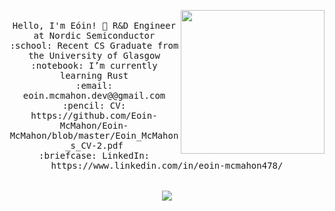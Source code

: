 <p align="center">
  <img align='right' src="https://media.giphy.com/media/M9gbBd9nbDrOTu1Mqx/giphy.gif" width="230">
  <br>
  <samp>
    Hello, I'm Eóin! 👋
    R&D Engineer at Nordic Semiconductor<br>
    :school: Recent CS Graduate from the University of Glasgow<br>
    :notebook: I’m currently learning Rust <br>
    :email:	eoin.mcmahon.dev@@gmail.com <br>
    :pencil: CV: https://github.com/Eoin-McMahon/Eoin-McMahon/blob/master/Eoin_McMahon_s_CV-2.pdf <br>
    :briefcase: LinkedIn: https://www.linkedin.com/in/eoin-mcmahon478/ <br><br><br>
</samp>
  <img align='center' src="https://github-readme-stats.vercel.app/api?username=Eoin-McMahon">

</p>




